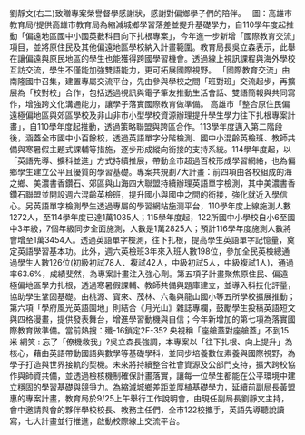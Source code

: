 劉靜文(右二)致贈專案榮譽督學感謝狀，感謝對偏鄉學子們的陪伴。   圖：高雄市教育局/提供高雄市教育局為縮減城鄉學習落差並提升基礎學力，自110學年度起推動「偏遠地區國中小國英數科目向下扎根專案」，今年進一步新增「國際教育交流」項目，並將原住民及其他偏遠地區學校納入計畫範圍。教育局長吳立森表示，此舉在讓偏遠與原民地區的學生也能獲得跨國學習機會。透過線上視訊課程與海外學校互訪交流，學生不僅能加強雙語能力，更可拓展國際視野。 「國際教育交流」由南隆國中召集，建置專屬交流平台，先由參與學校之間「班對班」交流起步，再擴展為「校對校」合作，包括透過視訊與電子筆友推動生活會話、雙語簡報與共同寫作，增強跨文化溝通能力，讓學子落實國際教育做準備。 高雄市「整合原住民偏遠極偏地區與郊區學校及非山非市小型學校資源辦理提升學生學力往下扎根專案計畫」，自110學年度起推動，透過策略聯盟與跨區合作。113學年度邁入第二階段後，涵蓋全市國中小百餘校，透過英語單字分階檢測、國中小混齡英檢班、教師共備與寒暑假主題式課輔等措施，逐步形成縱向銜接的支持系統。114學年度起，以「英語先導、擴科並進」方式持續推展，帶動全市超過百校形成學習網絡，也為偏鄉學生建立公平且優質的學習基礎。專案共規劃7大計畫：前四項由各校組成的海之鄉、美濃書香鑽石、郊區與山海四大聯盟持續辦理英語單字檢測，其中美濃書香鑽石聯盟並開設週六混齡英檢班，提升國小與國中之間的銜接，強化就近入學信心。另英語單字檢測學生透過專屬的學習網站施测平台，110學年度上線施測人數1272人，至114學年度已達1萬1035人；115學年度起，122所國中小學校自小6至國中3年級，7個年級同步全面施測，人數是1萬2825人；預計116學年度施測人數將會增至1萬3454人。透過英語單字檢測，往下扎根，提高學生英語單字記憶量，奠定英語學習基本功。此外，週六英檢班3年來入班人數198位，參加全民英檢總通過學生人數126位(初級初試78人、複試42人，中級初試5人，中級複試1人)，通過率63.6%，成績斐然，為專案計畫注入強心劑。第五項子計畫聚焦原住民、偏遠極偏地區學力扎根，透過寒暑假課輔、教師共備與題庫建立，並導入科技化評量，協助學生鞏固基礎。由桃源、寶來、茂林、六龜與龍山國小等五所學校擴展推動；第六項「學府風光英語園地」則結合《月光山》雜誌專欄，鼓勵學生投稿英語短文與四格漫畫，提供發表舞台，增進學習動機與自信；今年新增加的第七項為落實國際教育做準備。當前熱搜：殲-16鎖定2F-35? 央視稱「座艙蓋對座艙蓋」不到15米 網笑 : 忘了「僚機救我」?吳立森長強調，本專案以「往下扎根、向上提升」為核心，藉由英語帶動國語與數學等基礎學科，並同步培養數位素養與國際視野，為學子打造與世界接軌的契機。未來將持續整合社會資源及公部門支持，擴大跨校協作與師資共備，並透過檢核機制確保計畫落實，讓每一位學生都能在公平環境中建立穩固的學習基礎與競爭力。為縮減城鄉差距並厚植基礎學力，延續前副局長黃盟惠的專案計畫，教育局於9/25上午舉行工作說明會，由現任副局長劉靜文主持，會中邀請與會的夥伴學校校長、教務主任們，全市122校攜手，英語先導聽說讀寫，七大計畫並行推進，啟動校際線上交流平台。